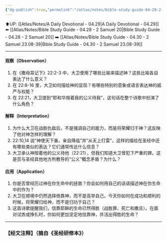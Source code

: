 ```yaml
---
{"dg-publish":true,"permalink":"/atlas/notes/bible-study-guide-04-29-2-samuel-22/"}
---
```


⬆️UP: [[Atlas/Notes/A Daily Devotional - 04.29\|A Daily Devotional - 04.29]]
⬅️ [[Atlas/Notes/Bible Study Guide - 04.28 - 2 Samuel 20\|Bible Study Guide - 04.28 - 2 Samuel 20]]
➡️ [[Atlas/Notes/Bible Study Guide - 04.30 - 2 Samuel 23.08-39\|Bible Study Guide - 04.30 - 2 Samuel 23.08-39]] 

---

#### 观察（Observation）
1. 在《撒母耳记下》22:2-3 中，大卫使用了哪些比喻来描述神？这些比喻各自表达了什么意义？
2. 在 22:8-16 里，大卫如何描绘神的显现？有哪些特别的意象或语言表达神的威严与权能？
3. 在 22:21，大卫提到“耶和华按着我的公义待我”，这句话在整个诗歌中扮演了什么角色？

#### 解释（Interpretation）
1. 为什么大卫在战胜仇敌后，不是强调自己的能力，而是将荣耀归于神？这反映了他对神怎样的理解？
2. 22:10,14 说“神使天下垂，亲自降临”并“从天上打雷”，这样的描绘在圣经中还有哪些类似的表达？它们通常传达什么信息？
3. 大卫承认神按着他的公义待他（22:21），但我们知道大卫曾犯下严重的罪。这是否与圣经其他地方所教导的“公义”概念矛盾？为什么？

#### 应用（Application）
1. 你是否曾经历过神在你生命中的拯救？你会如何用自己的话语描述神在你生命中的作为？
2. 大卫在顺境中仍然选择倚靠神，而不是高举自己。今天你如何在成功和顺利的时候，将荣耀归给神，而不是归功于自己？
3. 这首诗歌提醒我们，信靠耶稣的生命已然得胜（战胜罪、死亡和撒旦）。在面对试炼或挣扎时，你如何更加坚定地信靠神，并活出得胜的生命？

---
### 【经文注释】（摘自《圣经研修本》）
